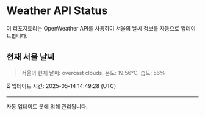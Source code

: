 
# Weather API Status

이 리포지토리는 OpenWeather API를 사용하여 서울의 날씨 정보를 자동으로 업데이트합니다.

## 현재 서울 날씨
> 서울의 현재 날씨: overcast clouds, 온도: 19.56°C, 습도: 56%

⏳ 업데이트 시간: 2025-05-14 14:49:28 (UTC)

---
자동 업데이트 봇에 의해 관리됩니다.
